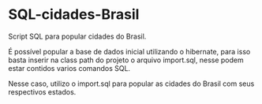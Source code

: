 # SQL-cidades-Brasil
Script SQL para popular cidades do Brasil.

É possível popular a base de dados inicial utilizando o hibernate, para isso basta inserir na class path do projeto o arquivo 
import.sql, nesse podem estar contidos varios comandos SQL.

Nesse caso, utilizo o import.sql para popular as cidades do Brasil com seus respectivos estados.


